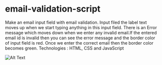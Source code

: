# email-validation-script
Make an email input field with email validation.
Input filed the label text moves up when we start typing anything in this input field. There is an Error message which moves down when we enter any invalid email.If the entered email id is invalid then you can see the error message and the border color of input field is red. Once we enter the correct email then the border color becomes green.
Technologies : HTML, CSS and JavaScript

![Alt Text](https://media.giphy.com/media/7OEBKitV530EtqfXKB/giphy.gif)
